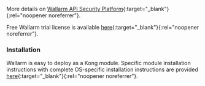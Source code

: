 More details on [Wallarm API Security Platform](https://www.wallarm.com/product/wallarm-cloud-native-platform-overview?utm_source=konghub){:target="_blank"}{:rel="noopener noreferrer"}.

Free Wallarm trial license is available [here](https://my.wallarm.com/signup?utm_source=konghub){:target="_blank"}{:rel="noopener noreferrer"}.



### Installation

Wallarm is easy to deploy as a Kong module. Specific module installation instructions with complete OS-specific installation instructions are provided [here](https://docs.wallarm.com/admin-en/installation-kong-en/?utm_source=konghub){:target="_blank"}{:rel="noopener noreferrer"}. 
